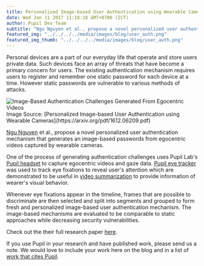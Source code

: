 ```yaml
--- 
title: Personalized Image-based User Authentication using Wearable Cameras
date: Wed Jan 11 2017 11:18:18 GMT+0700 (ICT) 
author: Pupil Dev Team 
subtitle: "Ngu Nguyen et al., propose a novel personalized user authentication mechanism that generates an image-based passwords from egocentric videos captured by wearable cameras..."
featured_img: "../../../../media/images/blog/user_auth.png"
featured_img_thumb: "../../../../media/images/blog/user_auth.png"
---
```


Personal devices are a part of our everyday life that operate and store users private data. Such devices face an array of threats that have become a primary concern for users. The existing authentication mechanism requires users to register and remember one static password for each device at a time. However static passwords are vulnerable to various methods of attacks. 

<img src="../../../../media/images/blog/user_auth.png" class='Feature-image' alt="Image-Based Authentication Challenges Generated From Egocentric Videos">

<div class="small u-padBottom--2">Image Source: [Personalized Image-based User Authentication using Wearable Cameras](https://arxiv.org/pdf/1612.06209.pdf)</div>

[Ngu Nguyen](http://ambientintelligence.aalto.fi/team.html) et al., propose a novel personalized user authentication mechanism that generates an image-based passwords from egocentric videos captured by wearable cameras. 

One of the process of generating authentication challenges uses Pupil Lab's [Pupil headset](https://pupil-labs.com/store/#pupil) to capture egocentric videos and gaze data. [Pupil eye tracker](https://pupil-labs.com/store/#pupil) was used to track eye fixations to reveal user's attention which are demonstrated to be useful in [video summarization](http://www.cv-foundation.org/openaccess/content_cvpr_2015/papers/Xu_Gaze-Enabled_Egocentric_Video_2015_CVPR_paper.pdf) to provide information of wearer's visual behavior.

Whenever eye fixations appear in the timeline, frames that are possible to discriminate are then selected and split into segments and grouped to form fresh and personalized image-based user authentication mechanism. The image-based mechanisms are evaluated to be comparable to static approaches while decreasing security vulnerabilities.

Check out the their full research paper [here](https://arxiv.org/pdf/1612.06209.pdf).

If you use Pupil in your research and have published work, please send us a note. We would love to include your work here on the blog and in a list of [work that cites Pupil](https://docs.google.com/spreadsheets/d/1ZD6HDbjzrtRNB4VB0b7GFMaXVGKZYeI0zBOBEEPwvBI/).

